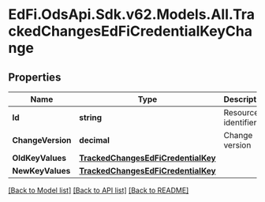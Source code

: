 # EdFi.OdsApi.Sdk.v62.Models.All.TrackedChangesEdFiCredentialKeyChange

## Properties

Name | Type | Description | Notes
------------ | ------------- | ------------- | -------------
**Id** | **string** | Resource identifier | [optional] 
**ChangeVersion** | **decimal** | Change version | [optional] 
**OldKeyValues** | [**TrackedChangesEdFiCredentialKey**](TrackedChangesEdFiCredentialKey.md) |  | [optional] 
**NewKeyValues** | [**TrackedChangesEdFiCredentialKey**](TrackedChangesEdFiCredentialKey.md) |  | [optional] 

[[Back to Model list]](../README.md#documentation-for-models) [[Back to API list]](../README.md#documentation-for-api-endpoints) [[Back to README]](../README.md)


